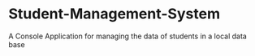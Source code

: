 # Student-Management-System
A Console Application for managing the data of students  in a local data base

